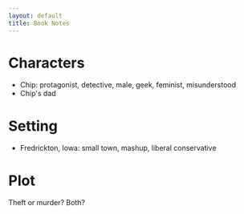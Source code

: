 ```yaml
---
layout: default
title: Book Notes
---
```


Characters
==========

+ Chip: protagonist, detective, male, geek, feminist, misunderstood
+ Chip's dad


Setting
=======

+ Fredrickton, Iowa: small town, mashup, liberal conservative


Plot
====

Theft or murder?  Both?
